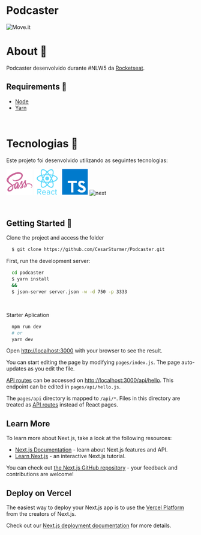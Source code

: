 # Podcaster

<img alt="Move.it" title="Move.it" src="https://imgur.com/kol33oF.png" />
<br>

# About 📃
 Podcaster desenvolvido durante #NLW5 da [Rocketseat](https://app.rocketseat.com.br).
<br>

## Requirements 🔧
  - [Node](https://nodejs.org/en/)
  - [Yarn](https://yarnpkg.com/getting-started/install)
<br>

# Tecnologias  🚀
  Este projeto foi desenvolvido utilizando as seguintes tecnologias:
  <p>
   <img src="https://github.com/devicons/devicon/blob/master/icons/sass/sass-original.svg" alt="Sass" width="70" height="70"/>
   <img src="https://github.com/devicons/devicon/blob/master/icons/react/react-original-wordmark.svg" alt="react" width="70" height="70"/>
   <img src="https://github.com/devicons/devicon/blob/master/icons/typescript/typescript-original.svg" alt="typescript" width="70" height="70"/>
   <img src="https://www.drupal.org/files/project-images/nextjs-drupal.jpg" alt="next" width="70" height="70"/>
 </p>
<br>

## Getting Started 🚀 

  Clone the project and access the folder

  ```bash
    $ git clone https://github.com/CesarSturmer/Podcaster.git
  ```
  First, run the development server:

  ```bash
    cd podcaster
    $ yarn install
    &&
    $ json-server server.json -w -d 750 -p 3333
  ```
  <br>
  
  Starter Aplication
  
  ```bash
    npm run dev
    # or
    yarn dev
  ```

Open [http://localhost:3000](http://localhost:3000) with your browser to see the result.

You can start editing the page by modifying `pages/index.js`. The page auto-updates as you edit the file.

[API routes](https://nextjs.org/docs/api-routes/introduction) can be accessed on [http://localhost:3000/api/hello](http://localhost:3000/api/hello). This endpoint can be edited in `pages/api/hello.js`.

The `pages/api` directory is mapped to `/api/*`. Files in this directory are treated as [API routes](https://nextjs.org/docs/api-routes/introduction) instead of React pages.

## Learn More

To learn more about Next.js, take a look at the following resources:

- [Next.js Documentation](https://nextjs.org/docs) - learn about Next.js features and API.
- [Learn Next.js](https://nextjs.org/learn) - an interactive Next.js tutorial.

You can check out [the Next.js GitHub repository](https://github.com/vercel/next.js/) - your feedback and contributions are welcome!

## Deploy on Vercel

The easiest way to deploy your Next.js app is to use the [Vercel Platform](https://vercel.com/new?utm_medium=default-template&filter=next.js&utm_source=create-next-app&utm_campaign=create-next-app-readme) from the creators of Next.js.

Check out our [Next.js deployment documentation](https://nextjs.org/docs/deployment) for more details.
